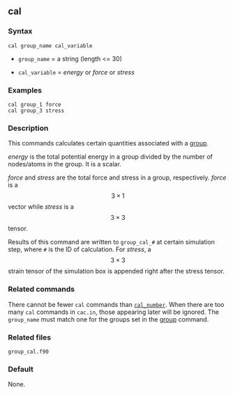 ## cal

### Syntax

	cal group_name cal_variable

* `group_name` = a string (length <= 30)

* `cal_variable` = _energy_ or _force_ or _stress_

### Examples

	cal group_1 force
	cal group_3 stress

### Description

This commands calculates certain quantities associated with a [group](group.md).

_energy_ is the total potential energy in a group divided by the number of nodes/atoms in the group. It is a scalar.

_force_ and _stress_ are the total force and stress in a group, respectively. _force_ is a $$3\times 1$$ vector while _stress_ is a $$3\times 3$$ tensor.

Results of this command are written to `group_cal_#` at certain simulation step, where `#` is the ID of calculation. For _stress_, a $$3\times 3$$ strain tensor of the simulation box is appended right after the stress tensor.

### Related commands

There cannot be fewer `cal` commands than [`cal_number`](cal_num.md). When there are too many `cal` commands in `cac.in`, those appearing later will be ignored. The `group_name` must match one for the groups set in the [group](group.md) command.

### Related files

`group_cal.f90`

### Default

None.